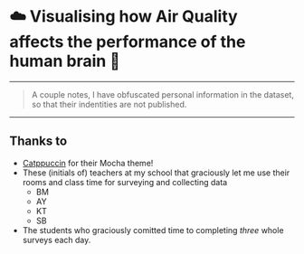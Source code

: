 # ☁️ Visualising how Air Quality affects the performance of the human brain 🧠

---

> A couple notes,
> I have obfuscated personal information in the dataset, so that their indentities are not published.

---

## Thanks to

-   [Catppuccin](https://github.com/catppuccin) for their Mocha theme!
-   These (initials of) teachers at my school that graciously let me use their rooms and class time for surveying and collecting data
    -   BM
    -   AY
    -   KT
    -   SB
-   The students who graciously comitted time to completing _three_ whole surveys each day.

